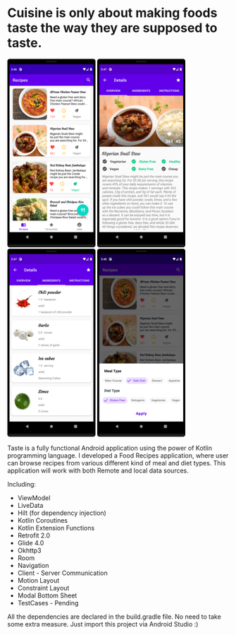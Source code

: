 # Cuisine is only about making foods taste the way they are supposed to taste.

<img  src="/1.png" width="200"/> <img  src="/2.png" width="200"/> <img  src="/3.png" width="200"/> <img  src="/4.png" width="200"/>


Taste is a fully functional Android application using the power of Kotlin programming language. I developed a Food Recipes application, where user can browse recipes from various different kind of meal and diet types. This application will work with both Remote and local data sources.

Including:  
 * ViewModel
 * LiveData
 * Hilt (for dependency injection)
 * Kotlin Coroutines
 * Kotlin Extension Functions
 * Retrofit 2.0
 * Glide 4.0
 * Okhttp3
 * Room
 * Navigation
 * Client - Server Communication
 * Motion Layout
 * Constraint Layout
 * Modal Bottom Sheet
 * TestCases - Pending

 
All the dependencies are declared in the build.gradle file. No need to take some extra measure. 
Just import this project via Android Studio :)
